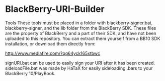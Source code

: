 BlackBerry-URI-Builder
======================

Tools
These tools must be placed in a folder with blackberry-signer.bat, blackberry-signer, and the lib folder from the BlackBerry SDK.
These files are the property of BlackBerry and a part of their SDK, and have not been uploaded to this repository. You can extract them yourself from a BB10 SDK installation, or download them directly from:

http://www.mediafire.com/?qq64yck165xtbwc

signURI.bat can be used to easily sign your URI after it has been created. 
sideloadFile.bat was made by HaTaX for easily sideloading .bars to your BlackBerry 10/PlayBook.